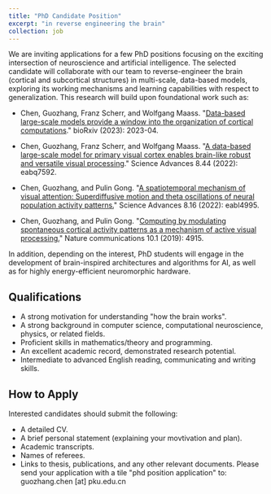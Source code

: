 ```yaml
---
title: "PhD Candidate Position"
excerpt: "in reverse engineering the brain"
collection: job
---
```


We are inviting applications for a few PhD positions focusing on the exciting intersection of neuroscience and artificial intelligence. The selected candidate will collaborate with our team to reverse-engineer the brain (cortical and subcortical structures) in multi-scale, data-based models, exploring its working mechanisms and learning capabilities with respect to generalization. This research will build upon foundational work such as:

- Chen, Guozhang, Franz Scherr, and Wolfgang Maass. "[Data-based large-scale models provide a window into the organization of cortical computations](https://www.biorxiv.org/content/10.1101/2023.04.28.538662v3.abstract)." bioRxiv (2023): 2023-04.

- Chen, Guozhang, Franz Scherr, and Wolfgang Maass. "[A data-based large-scale model for primary visual cortex enables brain-like robust and versatile visual processing](https://www.science.org/doi/full/10.1126/sciadv.abq7592)." Science Advances 8.44 (2022): eabq7592.

- Chen, Guozhang, and Pulin Gong. "[A spatiotemporal mechanism of visual attention: Superdiffusive motion and theta oscillations of neural population activity patterns.](https://www.science.org/doi/full/10.1126/sciadv.abl4995)" Science Advances 8.16 (2022): eabl4995.

- Chen, Guozhang, and Pulin Gong. "[Computing by modulating spontaneous cortical activity patterns as a mechanism of active visual processing.](https://www.nature.com/articles/s41467-019-12918-8)" Nature communications 10.1 (2019): 4915.

In addition, depending on the interest, PhD students will engage in the development of brain-inspired architectures and algorithms for AI, as well as for highly energy-efficient neuromorphic hardware.

## Qualifications

- A strong motivation for understanding "how the brain works".
- A strong background in computer science, computational neuroscience, physics, or related fields.
- Proficient skills in mathematics/theory and programming.
- An excellent academic record, demonstrated research potential.
- Intermediate to advanced English reading, communicating and writing skills.

## How to Apply

Interested candidates should submit the following:
- A detailed CV.
- A brief personal statement (explaining your movtivation and plan).
- Academic transcripts.
- Names of referees.
- Links to thesis, publications, and any other relevant documents.
Please send your application with a tile "phd position application" to: guozhang.chen [at] pku.edu.cn
